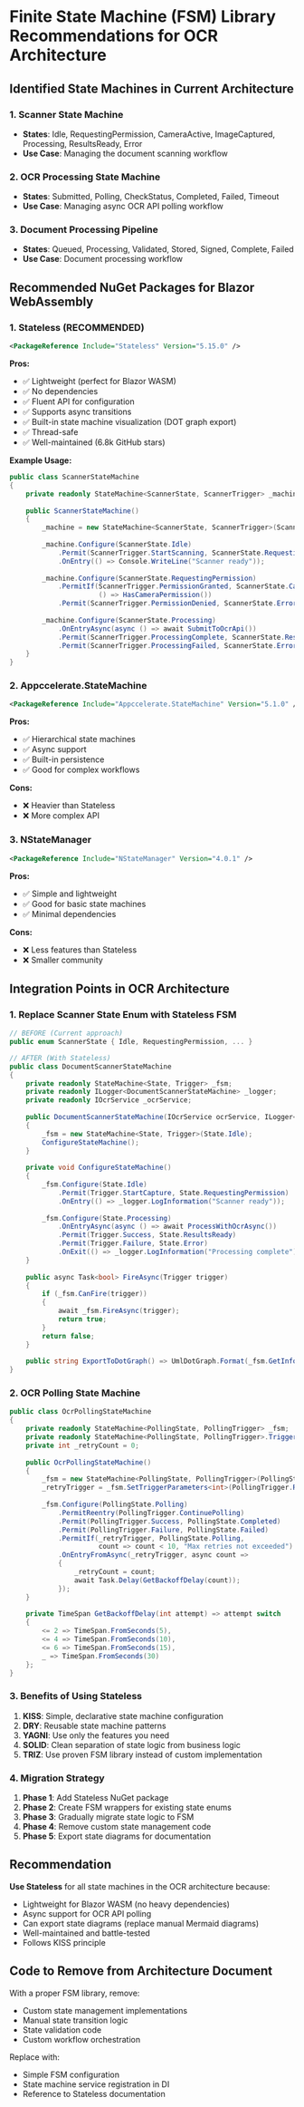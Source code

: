 # Finite State Machine (FSM) Library Recommendations for OCR Architecture

## Identified State Machines in Current Architecture

### 1. Scanner State Machine
- **States**: Idle, RequestingPermission, CameraActive, ImageCaptured, Processing, ResultsReady, Error
- **Use Case**: Managing the document scanning workflow

### 2. OCR Processing State Machine  
- **States**: Submitted, Polling, CheckStatus, Completed, Failed, Timeout
- **Use Case**: Managing async OCR API polling workflow

### 3. Document Processing Pipeline
- **States**: Queued, Processing, Validated, Stored, Signed, Complete, Failed
- **Use Case**: Document processing workflow

## Recommended NuGet Packages for Blazor WebAssembly

### 1. **Stateless** (RECOMMENDED)
```xml
<PackageReference Include="Stateless" Version="5.15.0" />
```

**Pros:**
- ✅ Lightweight (perfect for Blazor WASM)
- ✅ No dependencies
- ✅ Fluent API for configuration
- ✅ Supports async transitions
- ✅ Built-in state machine visualization (DOT graph export)
- ✅ Thread-safe
- ✅ Well-maintained (6.8k GitHub stars)

**Example Usage:**
```csharp
public class ScannerStateMachine
{
    private readonly StateMachine<ScannerState, ScannerTrigger> _machine;
    
    public ScannerStateMachine()
    {
        _machine = new StateMachine<ScannerState, ScannerTrigger>(ScannerState.Idle);
        
        _machine.Configure(ScannerState.Idle)
            .Permit(ScannerTrigger.StartScanning, ScannerState.RequestingPermission)
            .OnEntry(() => Console.WriteLine("Scanner ready"));
            
        _machine.Configure(ScannerState.RequestingPermission)
            .PermitIf(ScannerTrigger.PermissionGranted, ScannerState.CameraActive, 
                      () => HasCameraPermission())
            .Permit(ScannerTrigger.PermissionDenied, ScannerState.Error);
            
        _machine.Configure(ScannerState.Processing)
            .OnEntryAsync(async () => await SubmitToOcrApi())
            .Permit(ScannerTrigger.ProcessingComplete, ScannerState.ResultsReady)
            .Permit(ScannerTrigger.ProcessingFailed, ScannerState.Error);
    }
}
```

### 2. **Appccelerate.StateMachine**
```xml
<PackageReference Include="Appccelerate.StateMachine" Version="5.1.0" />
```

**Pros:**
- ✅ Hierarchical state machines
- ✅ Async support
- ✅ Built-in persistence
- ✅ Good for complex workflows

**Cons:**
- ❌ Heavier than Stateless
- ❌ More complex API

### 3. **NStateManager**
```xml
<PackageReference Include="NStateManager" Version="4.0.1" />
```

**Pros:**
- ✅ Simple and lightweight
- ✅ Good for basic state machines
- ✅ Minimal dependencies

**Cons:**
- ❌ Less features than Stateless
- ❌ Smaller community

## Integration Points in OCR Architecture

### 1. Replace Scanner State Enum with Stateless FSM
```csharp
// BEFORE (Current approach)
public enum ScannerState { Idle, RequestingPermission, ... }

// AFTER (With Stateless)
public class DocumentScannerStateMachine
{
    private readonly StateMachine<State, Trigger> _fsm;
    private readonly ILogger<DocumentScannerStateMachine> _logger;
    private readonly IOcrService _ocrService;
    
    public DocumentScannerStateMachine(IOcrService ocrService, ILogger<...> logger)
    {
        _fsm = new StateMachine<State, Trigger>(State.Idle);
        ConfigureStateMachine();
    }
    
    private void ConfigureStateMachine()
    {
        _fsm.Configure(State.Idle)
            .Permit(Trigger.StartCapture, State.RequestingPermission)
            .OnEntry(() => _logger.LogInformation("Scanner ready"));
            
        _fsm.Configure(State.Processing)
            .OnEntryAsync(async () => await ProcessWithOcrAsync())
            .Permit(Trigger.Success, State.ResultsReady)
            .Permit(Trigger.Failure, State.Error)
            .OnExit(() => _logger.LogInformation("Processing complete"));
    }
    
    public async Task<bool> FireAsync(Trigger trigger)
    {
        if (_fsm.CanFire(trigger))
        {
            await _fsm.FireAsync(trigger);
            return true;
        }
        return false;
    }
    
    public string ExportToDotGraph() => UmlDotGraph.Format(_fsm.GetInfo());
}
```

### 2. OCR Polling State Machine
```csharp
public class OcrPollingStateMachine
{
    private readonly StateMachine<PollingState, PollingTrigger> _fsm;
    private readonly StateMachine<PollingState, PollingTrigger>.TriggerWithParameters<int> _retryTrigger;
    private int _retryCount = 0;
    
    public OcrPollingStateMachine()
    {
        _fsm = new StateMachine<PollingState, PollingTrigger>(PollingState.Submitted);
        _retryTrigger = _fsm.SetTriggerParameters<int>(PollingTrigger.Retry);
        
        _fsm.Configure(PollingState.Polling)
            .PermitReentry(PollingTrigger.ContinuePolling)
            .Permit(PollingTrigger.Success, PollingState.Completed)
            .Permit(PollingTrigger.Failure, PollingState.Failed)
            .PermitIf(_retryTrigger, PollingState.Polling, 
                      count => count < 10, "Max retries not exceeded")
            .OnEntryFromAsync(_retryTrigger, async count =>
            {
                _retryCount = count;
                await Task.Delay(GetBackoffDelay(count));
            });
    }
    
    private TimeSpan GetBackoffDelay(int attempt) => attempt switch
    {
        <= 2 => TimeSpan.FromSeconds(5),
        <= 4 => TimeSpan.FromSeconds(10),
        <= 6 => TimeSpan.FromSeconds(15),
        _ => TimeSpan.FromSeconds(30)
    };
}
```

### 3. Benefits of Using Stateless

1. **KISS**: Simple, declarative state machine configuration
2. **DRY**: Reusable state machine patterns
3. **YAGNI**: Use only the features you need
4. **SOLID**: Clean separation of state logic from business logic
5. **TRIZ**: Use proven FSM library instead of custom implementation

### 4. Migration Strategy

1. **Phase 1**: Add Stateless NuGet package
2. **Phase 2**: Create FSM wrappers for existing state enums
3. **Phase 3**: Gradually migrate state logic to FSM
4. **Phase 4**: Remove custom state management code
5. **Phase 5**: Export state diagrams for documentation

## Recommendation

**Use Stateless** for all state machines in the OCR architecture because:
- Lightweight for Blazor WASM (no heavy dependencies)
- Async support for OCR API polling
- Can export state diagrams (replace manual Mermaid diagrams)
- Well-maintained and battle-tested
- Follows KISS principle

## Code to Remove from Architecture Document

With a proper FSM library, remove:
- Custom state management implementations
- Manual state transition logic
- State validation code
- Custom workflow orchestration

Replace with:
- Simple FSM configuration
- State machine service registration in DI
- Reference to Stateless documentation